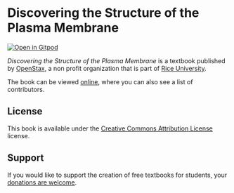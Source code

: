 # Discovering the Structure of the Plasma Membrane

[![Open in Gitpod](https://gitpod.io/button/open-in-gitpod.svg)](https://gitpod.io/from-referrer/)

_Discovering the Structure of the Plasma Membrane_ is a textbook published by [OpenStax](https://openstax.org/), a non profit organization that is part of [Rice University](https://www.rice.edu/).

The book can be viewed [online](https://github.com/cnx-user-books/cnxbook-discovering-the-structure-of-the-plasma-membrane/releases/latest), where you can also see a list of contributors.

## License
This book is available under the [Creative Commons Attribution License](./LICENSE) license.

## Support
If you would like to support the creation of free textbooks for students, your [donations are welcome](https://riceconnect.rice.edu/donation/support-openstax-banner).
